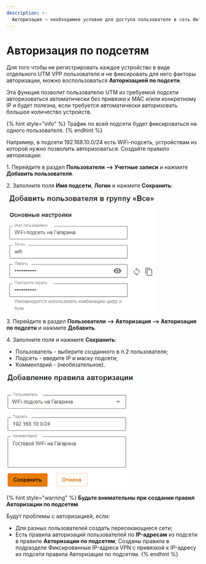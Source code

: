 ```yaml
---
description: >-
  Авторизация – необходимое условие для доступа пользователя в сеть Интернет. Для работы в пределах локальной сети авторизация не требуется.
---
```


# Авторизация по подсетям

Для того чтобы не регистрировать каждое устройство в виде отдельного UTM VPP пользователя и не фиксировать для него факторы авторизации, можно воспользоваться **Авторизацией по подсети**.

Эта функция позволит пользователю UTM из требуемой подсети авторизоваться автоматически без привязки к MAC и/или конкретному IP и будет полезна, если требуется автоматически авторизовать большое количество устройств.

{% hint style="info" %}
Трафик по всей подсети будет фиксироваться на одного пользователя.
{% endhint %}

Например, в подсети 192.168.10.0/24 есть WiFi-подсеть, устройствам из которой нужно позволить авторизоваться. Создайте правило авторизации:

1\. Перейдите в раздел **Пользователи –> Учетные записи** и нажмите **Добавить пользователя**.

2\. Заполните поля **Имя подсети**, **Логин** и нажмите **Сохранить**:

![](../../.gitbook/assets/authorization-by-subnet.png)

3\. Перейдите в раздел **Пользователи –> Авторизация –> Авторизация по подсети** и нажмите **Добавить**.

4\. Заполните поля и нажмите **Сохранить**:
* Пользователь - выберите созданного в п.2 пользователя;
* Подсеть - введите IP и маску подсети;
* Комментарий - (необязательное).

![](../../.gitbook/assets/authorization-by-subnet1.png)

{% hint style="warning" %}
**Будьте внимательны при создании правил Авторизации по подсетям**.

Будут проблемы с авторизацией, если:
* Для разных пользователей создать пересекающиеся сети;
* Есть правила авторизаций пользователей по **IP-адресам** из подсети в правиле **Авторизации по подсетям**;
Созданы правила в подразделе Фиксированные IP-адреса VPN с привязкой к IP-адресу из подсети правила Авторизации по подсетям.
{% endhint %}